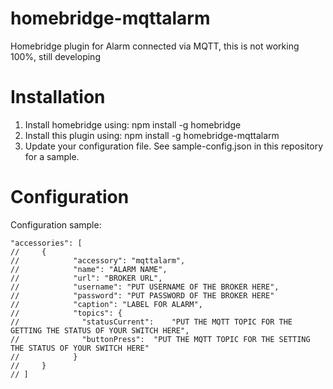 # homebridge-mqttalarm

Homebridge plugin for Alarm connected via MQTT, this is not working 100%, still developing

# Installation

1. Install homebridge using: npm install -g homebridge
2. Install this plugin using: npm install -g homebridge-mqttalarm
3. Update your configuration file. See sample-config.json in this repository for a sample. 

# Configuration

Configuration sample:

 ```
 "accessories": [
//     {
//            "accessory": "mqttalarm",
//            "name": "ALARM NAME",
//            "url": "BROKER URL",
//			  "username": "PUT USERNAME OF THE BROKER HERE",
//            "password": "PUT PASSWORD OF THE BROKER HERE"
// 			  "caption": "LABEL FOR ALARM",
// 			  "topics": {
// 				"statusCurrent": 	"PUT THE MQTT TOPIC FOR THE GETTING THE STATUS OF YOUR SWITCH HERE",
// 				"buttonPress": 	"PUT THE MQTT TOPIC FOR THE SETTING THE STATUS OF YOUR SWITCH HERE"
// 			  }
//     }
// ]

```